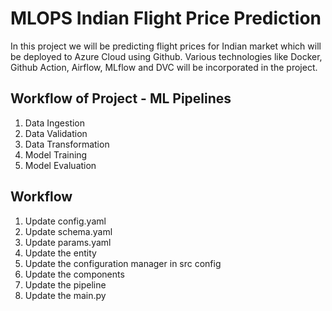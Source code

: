 # MLOPS Indian Flight Price Prediction

In this project we will be predicting flight prices for Indian market which will be deployed to Azure Cloud using Github. Various technologies like Docker, Github Action, Airflow, MLflow and DVC will be incorporated in the project. 

## Workflow of Project - ML Pipelines

1. Data Ingestion
2. Data Validation
3. Data Transformation
4. Model Training
5. Model Evaluation

## Workflow

1. Update config.yaml
2. Update schema.yaml
3. Update params.yaml
4. Update the entity
5. Update the configuration manager in src config
6. Update the components
7. Update the pipeline
8. Update the main.py
